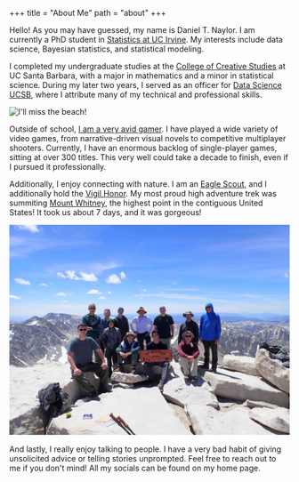 +++
title = "About Me"
path = "about"
+++

Hello! As you may have guessed, my name is Daniel T. Naylor. I am currently a PhD student in [Statistics at UC Irvine](https://www.stat.uci.edu/). My interests include data science, Bayesian statistics, and statistical modeling.

I completed my undergraduate studies at the [College of Creative Studies](https://ccs.ucsb.edu/) at UC Santa Barbara, with a major in mathematics and a minor in statistical science. During my later two years, I served as an officer for [Data Science UCSB](https://www.datascienceucsb.org/), where I attribute many of my technical and professional skills.

<div>
    <img src="/images/about_me_grad.jpg" alt="I'll miss the beach!" title="I'll miss the beach!">
</div>

Outside of school, [I am a very avid gamer](https://steamcommunity.com/id/danleepicman/). I have played a wide variety of video games, from narrative-driven visual novels to competitive multiplayer shooters. Currently, I have an enormous backlog of single-player games, sitting at over 300 titles. This very well could take a decade to finish, even if I pursued it professionally.

Additionally, I enjoy connecting with nature. I am an [Eagle Scout](https://en.wikipedia.org/wiki/Eagle_Scout), and I additionally hold the [Vigil Honor](https://oa-scouting.org/program/awards/vigil-honor). My most proud high adventure trek was summiting [Mount Whitney](https://en.wikipedia.org/wiki/Mount_Whitney), the highest point in the contiguous United States! It took us about 7 days, and it was gorgeous!

<div>
    <img src="/images/whitney.jpg" alt="Troop 609!" title="Troop 609!">
</div>

And lastly, I really enjoy talking to people. I have a very bad habit of giving unsolicited advice or telling stories unprompted. Feel free to reach out to me if you don't mind! All my socials can be found on my home page.